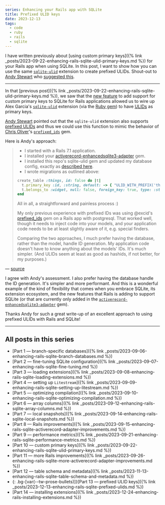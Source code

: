 ```yaml
---
series: Enhancing your Rails app with SQLite
title: Prefixed ULID keys
date: 2023-12-13
tags:
  - code
  - ruby
  - rails
  - sqlite
---
```


I have written previously about [using custom primary keys]({% link _posts/2023-09-22-enhancing-rails-sqlite-ulid-primary-keys.md %}) for your Rails app when using SQLite. In this post, I want to show how you can use the same [`sqlite-ulid`](https://github.com/asg017/sqlite-ulid) extension to create prefixed ULIDs. Shout-out to [Andy Stewart](https://github.com/airblade) who [suggested this](https://github.com/asg017/sqlite-ulid/issues/5#issuecomment-1761619264).

<!--/summary-->

- - -

In that [previous post]({% link _posts/2023-09-22-enhancing-rails-sqlite-ulid-primary-keys.md %}), we saw that the [new feature](https://github.com/rails/rails/pull/49290) to add support for custom primary keys to SQLite for Rails applications allowed us to wire up Alex Garcia's [`sqlite-ulid`](https://github.com/asg017/sqlite-ulid) extension (via the [Ruby gem](https://rubygems.org/gems/sqlite-ulid)) to have [<abbr title="Universally Unique Lexicographically Sortable Identifiers">ULIDs</abbr>](https://github.com/ulid/spec) as primary keys.

[Andy Stewart](https://github.com/airblade) pointed out that the `sqlite-ulid` extension also supports [prefixed ULIDs](https://github.com/asg017/sqlite-ulid/blob/main/docs.md#ulid_with_prefix) and thus we could use this function to mimic the behavior of [Chris Oliver](https://twitter.com/excid3?ref=fractaledmind.github.io)'s [`prefixed_ids`](https://github.com/excid3/prefixed_ids) gem.

Here is Andy's approach:

> * I started with a Rails 7.1 application.
> * I installed your [activerecord-enhancedsqlite3-adapter](https://github.com/fractaledmind/activerecord-enhancedsqlite3-adapter) gem.
> * I installed this repo's sqlite-ulid gem and updated my database config, exactly as [described here](https://github.com/fractaledmind/activerecord-enhancedsqlite3-adapter#extension-loading).
> * I wrote migrations as outlined above:
>
> ```ruby
> create_table :things, id: false do |t|
>   t.primary_key :id, :string, default: -> { "ULID_WITH_PREFIX('thing')" }
>   t.belongs_to :widget, null: false, foreign_key: true, type: :string
> end
> ```
>
> All in all, a straightforward and painless process :)
>
> My only previous experience with prefixed IDs was using @excid's [prefixed_ids](https://github.com/excid3/prefixed_ids) gem on a Rails app with postgresql. That worked well, though it needs to inject code into your models, and your application code needs to be at least slightly aware of it, e.g. special finders.
>
> Comparing the two approaches, I much prefer having the database, rather than the model, handle ID generation. My application code doesn't have to know anything about the models' IDs. It's much simpler. (And ULIDs seem at least as good as hashids, if not better, for my purposes.)

— [source](https://github.com/asg017/sqlite-ulid/issues/5#issuecomment-1761619264)

I agree with Andy's assessment. I also prefer having the database handle the ID generation. It's simpler and more performant. And this is a wonderful example of the kind of flexibility that comes when you embrace SQLite, its extension ecosystem, and the new features that Rails is adding to support SQLite (or that are currently only added in the [`activerecord-enhancedsqlite3-adapter`](https://github.com/fractaledmind/activerecord-enhancedsqlite3-adapter) gem).

Thanks Andy for such a great write-up of an excellent approach to using prefixed ULIDs with Rails and SQLite!

- - -

## All posts in this series

* [Part 1 — branch-specific databases]({% link _posts/2023-09-06-enhancing-rails-sqlite-branch-databases.md %})
* [Part 2 — fine-tuning SQLite configuration]({% link _posts/2023-09-07-enhancing-rails-sqlite-fine-tuning.md %})
* [Part 3 — loading extensions]({% link _posts/2023-09-08-enhancing-rails-sqlite-loading-extensions.md %})
* [Part 4 — setting up `Litestream`]({% link _posts/2023-09-09-enhancing-rails-sqlite-setting-up-litestream.md %})
* [Part 5 — optimizing compilation]({% link _posts/2023-09-10-enhancing-rails-sqlite-optimizing-compilation.md %})
* [Part 6 — array columns]({% link _posts/2023-09-12-enhancing-rails-sqlite-array-columns.md %})
* [Part 7 — local snapshots]({% link _posts/2023-09-14-enhancing-rails-sqlite-local-snapshots.md %})
* [Part 8 — Rails improvements]({% link _posts/2023-09-15-enhancing-rails-sqlite-activerecord-adapter-improvements.md %})
* [Part 9 — performance metrics]({% link _posts/2023-09-21-enhancing-rails-sqlite-performance-metrics.md %})
* [Part 10 — custom primary keys]({% link _posts/2023-09-22-enhancing-rails-sqlite-ulid-primary-keys.md %})
* [Part 11 — more Rails improvements]({% link _posts/2023-09-26-enhancing-rails-sqlite-more-activerecord-adapter-improvements.md %})
* [Part 12 — table schema and metadata]({% link _posts/2023-11-13-enhancing-rails-sqlite-table-schema-and-metadata.md %})
* {: .bg-[var(--tw-prose-bullets)]}[Part 13 — prefixed ULID keys]({% link _posts/2023-12-13-enhancing-rails-sqlite-prefixed-ulids.md %})
* [Part 14 — installing extensions]({% link _posts/2023-12-24-enhancing-rails-installing-extensions.md %})
